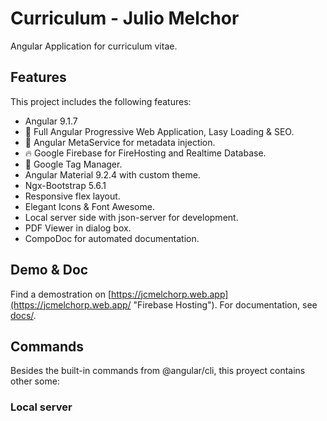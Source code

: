 # Curriculum - Julio Melchor

Angular Application for curriculum vitae.

## Features

This project includes the following features:

- Angular 9.1.7
- 🚀 Full Angular Progressive Web Application, Lasy Loading & SEO.
- 🔨 Angular MetaService for metadata injection.
- 🔥 Google Firebase for FireHosting and Realtime Database.
- 📌 Google Tag Manager.
- Angular Material 9.2.4 with custom theme.
- Ngx-Bootstrap 5.6.1
- Responsive flex layout.
- Elegant Icons & Font Awesome.
- Local server side with json-server for development.
- PDF Viewer in dialog box.
- CompoDoc for automated documentation.

## Demo & Doc

Find a demostration on [https://jcmelchorp.web.app](https://jcmelchorp.web.app/ "Firebase Hosting").
For documentation, see [docs/](https://juliomelchorpinto.github.io/jcmelchorp/ "Github Pages").

## Commands

Besides the built-in commands from @angular/cli, this proyect contains other some:

### Local server

### Documentation

### Deployment

